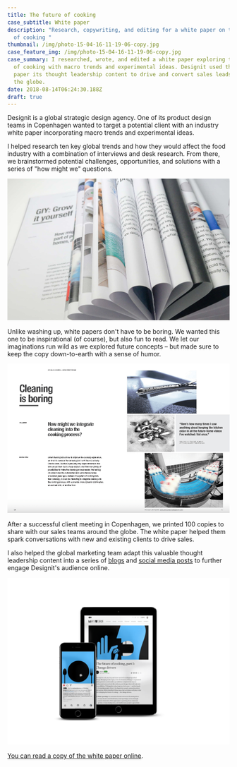 ```yaml
---
title: The future of cooking
case_subtitle: White paper
description: "Research, copywriting, and editing for a white paper on the future
  of cooking "
thumbnail: /img/photo-15-04-16-11-19-06-copy.jpg
case_feature_img: /img/photo-15-04-16-11-19-06-copy.jpg
case_summary: I researched, wrote, and edited a white paper exploring the future
  of cooking with macro trends and experimental ideas. Designit used the white
  paper its thought leadership content to drive and convert sales leads around
  the globe.
date: 2018-08-14T06:24:30.188Z
draft: true
---
```

Designit is a global strategic design agency. One of its product design teams in Copenhagen wanted to target a potential client with an industry white paper incorporating macro trends and experimental ideas.

I helped research ten key global trends and how they would affect the food industry with a combination of interviews and desk research. From there, we brainstormed potential challenges, opportunities, and solutions with a series of "how might we" questions.

![GIY: Grow it yourself](img/photo-15-04-16-11-33-45.jpg)

Unlike washing up, white papers don't have to be boring. We wanted this one to be inspirational (of course), but also fun to read. We let our imaginations run wild as we explored future concepts – but made sure to keep the copy down-to-earth with a sense of humor.

![Cleaning is boring](img/future-of-cooking-cleaning.png)

After a successful client meeting in Copenhagen, we printed 100 copies to share with our sales teams around the globe. The white paper helped them spark conversations with new and existing clients to drive sales.

I also helped the global marketing team adapt this valuable thought leadership content into a series of [blogs](https://medium.designit.com/the-future-of-cooking-part-1-change-drivers-389a75bc4747) and [social media posts](https://www.instagram.com/p/Bul2Iwcg1U2/?utm_source=ig_web_copy_link) to further engage Designit's audience online.

![](img/future-of-cooking-on-instagram-and-medium.png)

[You can read a copy of the white paper online](https://issuu.com/designit/docs/future_of_cooking).